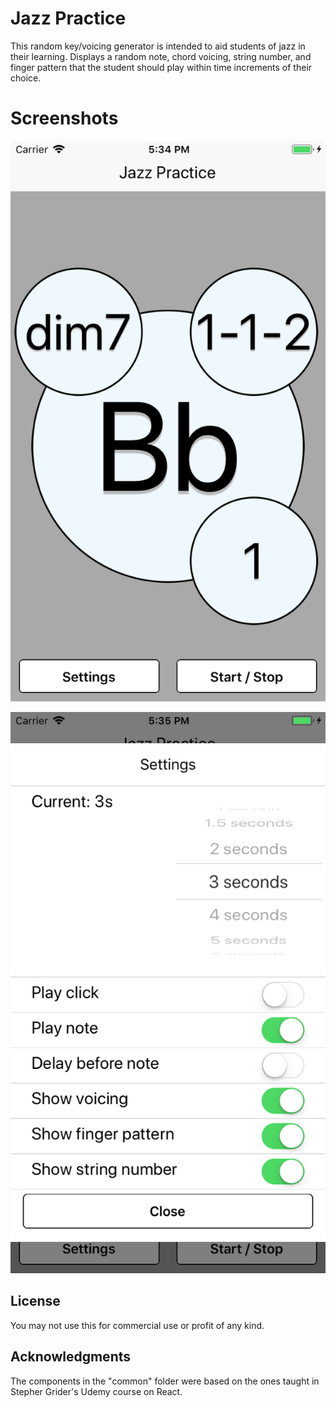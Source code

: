 # Jazz Practice

This random key/voicing generator is intended to aid students of jazz in their learning. Displays a random note, chord voicing, string number, and finger pattern that the student should play within time increments of their choice.

# Screenshots

![screenshot](./screenshots/main_view.png)

![screenshot](./screenshots/settings_view.png)

## License

You may not use this for commercial use or profit of any kind.

## Acknowledgments

The components in the "common" folder were based on the ones taught in Stepher Grider's Udemy course on React.
